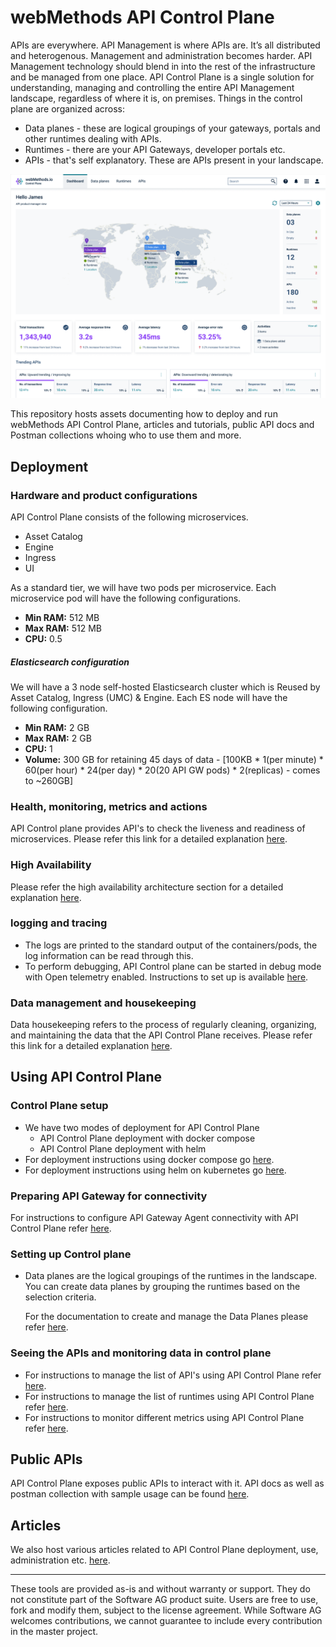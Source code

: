 # webMethods API Control Plane

APIs are everywhere. API Management is where APIs are. It’s all distributed and heterogenous. Management and administration becomes harder. API Management technology should blend in into the rest of the infrastructure and be managed from one place. API Control Plane is a single solution for understanding, managing and controlling the entire API Management landscape, regardless of where it is, on premises. Things in the control plane are organized across:

- Data planes - these are logical groupings of your gateways, portals and other runtimes dealing with APIs.
- Runtimes - there are your API Gateways, developer portals etc.
- APIs - that's self explanatory. These are APIs present in your landscape.

![image](/attachments/apicp_dashboard_page.png)

This repository hosts assets documenting how to deploy and run webMethods API Control Plane, articles and tutorials, public API docs and Postman collections whoing who to use them and more.

## Deployment
### Hardware and product configurations
API Control Plane consists of the following microservices.
- Asset Catalog
- Engine
- Ingress
- UI

As a standard tier, we will have two pods per microservice. Each microservice pod will have the following configurations.
 - **Min RAM:** 512 MB
 - **Max RAM:** 512 MB
 - **CPU:** 0.5

##### **Elasticsearch configuration**
We will have a 3 node self-hosted Elasticsearch cluster which is Reused by Asset Catalog, Ingress (UMC) & Engine. 
Each ES node will have the following configuration.
 - **Min RAM:** 2 GB
 - **Max RAM:** 2 GB
 - **CPU:** 1
 - **Volume:** 300 GB for retaining 45 days of data - [100KB * 1(per minute) * 60(per hour) * 24(per day) * 20(20 API GW pods) * 2(replicas) - comes to ~260GB]


### Health, monitoring, metrics and actions
API Control plane provides API's to check the liveness and readiness of microservices.
Please refer this link for a detailed explanation [here](https://documentation.softwareag.com/webmethods/api_control_plane/wco10-15/webhelp/wco-webhelp/index.html#page/wco-webhelp%2F_api_cp_webhelp.1.23.html%23).
### High Availability
Please refer the high availability architecture section for a detailed explanation [here](https://documentation.softwareag.com/webmethods/api_control_plane/wco10-15/webhelp/wco-webhelp/index.html#page/wco-webhelp%2Fco-deployment.html%23).
### logging and tracing
- The logs are printed to the standard output of the containers/pods, the log information can be read through this.
- To perform debugging, API Control plane can be started in debug mode with Open telemetry enabled. 
  Instructions to set up is available [here](deployment/docker/README.md#1-enabling-open-telemetry-using-jaeger).

### Data management and housekeeping
Data housekeeping refers to the process of regularly cleaning, organizing, and maintaining the data that the API Control Plane receives.
Please refer this link for a detailed explanation [here](https://documentation.softwareag.com/webmethods/api_control_plane/wco10-15/webhelp/wco-webhelp/index.html#page/wco-webhelp%2F_api_cp_webhelp.1.19.html%23).

## Using API Control Plane
### Control Plane setup
- We have two modes of deployment for API Control Plane
  - API Control Plane deployment with docker compose
  - API Control Plane deployment with helm
- For deployment instructions using docker compose go [here](deployment/docker/README.md).
- For deployment instructions using helm on kubernetes go [here](deployment/helm/README.md).

### Preparing API Gateway for connectivity
For instructions to configure API Gateway Agent connectivity with API Control Plane refer  [here](https://documentation.softwareag.com/webmethods/api_control_plane/wco10-15/webhelp/wco-webhelp/index.html#page/wco-webhelp%2Fco-agent.html%23).

### Setting up Control plane
- Data planes are the logical groupings of the runtimes in the landscape. You can create data planes by grouping the runtimes based on the selection criteria. 
  
  For the documentation to create and manage the Data Planes please refer [here](https://documentation.softwareag.com/webmethods/api_control_plane/wco10-15/webhelp/wco-webhelp/index.html#page/wco-webhelp%2F_api_cp_webhelp.1.46.html%23).

### Seeing the APIs and monitoring data in control plane
- For instructions to manage the list of API's using API Control Plane refer [here](https://documentation.softwareag.com/webmethods/api_control_plane/wco10-15/webhelp/wco-webhelp/index.html#page/wco-webhelp%2F_api_cp_webhelp.1.50.html%23).
- For instructions to manage the list of runtimes using API Control Plane refer [here](https://documentation.softwareag.com/webmethods/api_control_plane/wco10-15/webhelp/wco-webhelp/index.html#page/wco-webhelp%2F_api_cp_webhelp.1.37.html%23).
- For instructions to monitor different metrics using API Control Plane refer [here](https://documentation.softwareag.com/webmethods/api_control_plane/wco10-15/webhelp/wco-webhelp/index.html#page/wco-webhelp%2F_api_cp_webhelp.1.52.html%23).
## Public APIs

API Control Plane exposes public APIs to interact with it. API docs as well as postman collection with sample usage can be found [here](apis/README.md).

## Articles

We also host various articles related to API Control Plane deployment, use, administration etc. [here](articles/README.md).

***

These tools are provided as-is and without warranty or support. They do not constitute part of the Software AG product suite. Users are free to use, fork and modify them, subject to the license agreement. While Software AG welcomes contributions, we cannot guarantee to include every contribution in the master project.

